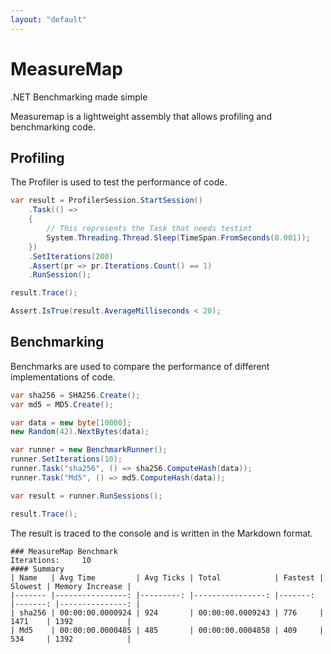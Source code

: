 ```yaml
---
layout: "default"
---
```

# MeasureMap

.NET Benchmarking made simple  
  
Measuremap is a lightweight assembly that allows profiling and benchmarking code.
  
## Profiling
The Profiler is used to test the performance of code.  
```csharp
var result = ProfilerSession.StartSession()
	.Task(() => 
	{
		// This represents the Task that needs testint
		System.Threading.Thread.Sleep(TimeSpan.FromSeconds(0.001));
	})
	.SetIterations(200)
	.Assert(pr => pr.Iterations.Count() == 1)
	.RunSession();

result.Trace();

Assert.IsTrue(result.AverageMilliseconds < 20);
```
  
## Benchmarking
Benchmarks are used to compare the performance of different implementations of code.  
```csharp
var sha256 = SHA256.Create();
var md5 = MD5.Create();

var data = new byte[10000];
new Random(42).NextBytes(data);

var runner = new BenchmarkRunner();
runner.SetIterations(10);
runner.Task("sha256", () => sha256.ComputeHash(data));
runner.Task("Md5", () => md5.ComputeHash(data));

var result = runner.RunSessions();

result.Trace();
```
  
The result is traced to the console and is written in the Markdown format.
```
### MeasureMap Benchmark
Iterations:		10
#### Summary
| Name   | Avg Time         | Avg Ticks | Total            | Fastest | Slowest | Memory Increase |
|------- |----------------: |---------: |----------------: |-------: |-------: |---------------: |
| sha256 | 00:00:00.0000924 | 924       | 00:00:00.0009243 | 776     | 1471    | 1392            |
| Md5    | 00:00:00.0000485 | 485       | 00:00:00.0004858 | 409     | 534     | 1392            |
```